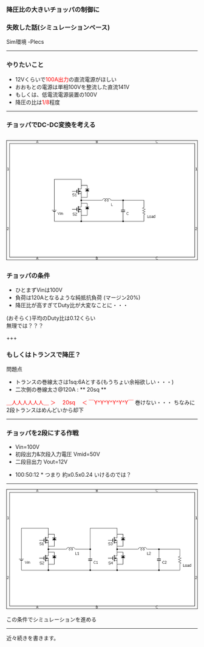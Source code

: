 ### 降圧比の大きいチョッパの制御に
### 失敗した話(シミュレーションベース)
Sim環境
-Plecs

---
### やりたいこと
- 12Vくらいで<font color="Red">100A出力</font>の直流電源がほしい
- おおもとの電源は単相100Vを整流した直流141V
- もしくは、低電流電源装置の100V
- 降圧の比は<font color="Red">1/8</font>程度

---
### チョッパでDC-DC変換を考える
![alt](assets/BidirectionChopper.bmp)
---
### チョッパの条件
- ひとまずVinは100V
- 負荷は120Aとなるような純抵抗負荷 (マージン20%)
- 降圧比が高すぎてDuty比が大変なことに・・・

(おそらく)平均のDuty比は0.12くらい  
無理では？？？

+++
### もしくはトランスで降圧？
問題点
- トランスの巻線太さは1sq:6Aとする(もうちょい余裕欲しい・・・)
- 二次側の巻線太さ@120A : ** 20sq **
  
<font color="Red">
＿人人人人人人＿  
＞　  20sq  　＜  
￣Y^Y^Y^Y^Y^Y￣  
</font>  
巻けない・・・  
ちなみに2段トランスはめんどいから却下

---
### チョッパを2段にする作戦
 - Vin=100V
 - 初段出力&次段入力電圧 Vmid=50V
 - 二段目出力 Vout=12V
 
 * 100:50:12 * つまり 約x0.5x0.24 いけるのでは？
 
---
![alt](assets/BidirectionChopper_2part.bmp)

この条件でシミュレーションを進める

---
近々続きを書きます。
